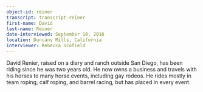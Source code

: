 ```yaml
---
object-id: reiner    
transcript: transcript-reiner  
first-name: David
last-name: Reiner
date-interviewed: September 10, 2016
location: Duncans Mills, California
interviewer: Rebecca Scofield
---
```


David Renier, raised on a diary and ranch outside San Diego, has been riding since he was two years old. He now owns a business and travels with his horses to many horse events, including gay rodeos. He rides mostly in team roping, calf roping, and barrel racing, but has placed in every event.  
 